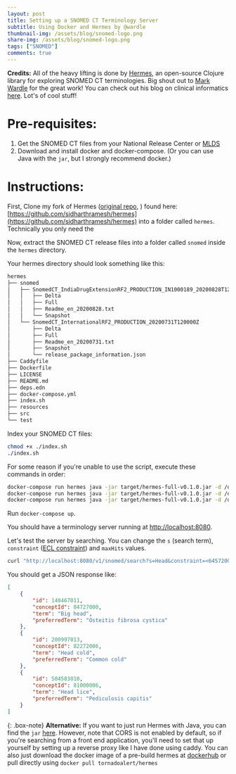 ```yaml
---
layout: post
title: Setting up a SNOMED CT Terminology Server 
subtitle: Using Docker and Hermes by @wardle
thumbnail-img: /assets/blog/snomed-logo.png
share-img: /assets/blog/snomed-logo.png
tags: ["SNOMED"]
comments: true
---
```

**Credits:** All of the heavy lifting is done by [Hermes](https://github.com/wardle/hermes), an open-source Clojure library for exploring SNOMED CT terminologies. Big shout out to [Mark Wardle](https://twitter.com/mwardle) for the great work! You can check out his blog on clinical informatics [here](https://wardle.org/). Lot's of cool stuff!

# Pre-requisites:
1. Get the SNOMED CT files from your National Release Center or [MLDS](https://mlds.ihtsdotools.org/)
2. Download and install docker and docker-compose. (Or you can use Java with the `jar`, but I strongly recommend docker.)

# Instructions:



First, Clone my fork of Hermes ([original repo](), ) found here: [https://github.com/sidharthramesh/hermes](https://github.com/sidharthramesh/hermes) into a folder called `hermes`. Technically you only need the 

Now, extract the SNOMED CT release files into a folder called `snomed` inside the `hermes` directory.

Your hermes directory should look something like this:

```sh
hermes
├── snomed
│   ├── SnomedCT_IndiaDrugExtensionRF2_PRODUCTION_IN1000189_20200828T120000Z
│   │   ├── Delta
│   │   ├── Full
│   │   ├── Readme_en_20200828.txt
│   │   └── Snapshot
│   └── SnomedCT_InternationalRF2_PRODUCTION_20200731T120000Z
│       ├── Delta
│       ├── Full
│       ├── Readme_en_20200731.txt
│       ├── Snapshot
│       └── release_package_information.json
├── Caddyfile
├── Dockerfile
├── LICENSE
├── README.md
├── deps.edn
├── docker-compose.yml
├── index.sh
├── resources
├── src
└── test
```

Index your SNOMED CT files:

```sh
chmod +x ./index.sh
./index.sh
```

For some reason if you're unable to use the script, execute these commands in order:

```sh
docker-compose run hermes java -jar target/hermes-full-v0.1.0.jar -d /db/snomed.db import /db/snomed
docker-compose run hermes java -jar target/hermes-full-v0.1.0.jar -d /db/snomed.db index
docker-compose run hermes java -jar target/hermes-full-v0.1.0.jar -d /db/snomed.db compact
```

Run `docker-compose up`.

You should have a terminology server running at [http://localhost:8080](http://localhost:8080). 

Let's test the server by searching. You can change the `s` (search term), `constraint` ([ECL constraint](https://confluence.ihtsdotools.org/display/DOCECL)) and `maxHits` values.

```sh
curl "http://localhost:8080/v1/snomed/search?s=Head&constraint=<64572001&maxHits=3" -H "Accept: application/json"
```

You should get a JSON response like:

```json
[
    {
        "id": 140467011,
        "conceptId": 84727000,
        "term": "Big head",
        "preferredTerm": "Osteitis fibrosa cystica"
    },
    {
        "id": 200997013,
        "conceptId": 82272006,
        "term": "Head cold",
        "preferredTerm": "Common cold"
    },
    {
        "id": 504583010,
        "conceptId": 81000006,
        "term": "Head lice",
        "preferredTerm": "Pediculosis capitis"
    }
]
```

{: .box-note}
**Alternative:** If you want to just run Hermes with Java, you can find the `jar` [here](https://github.com/sidharthramesh/hermes/releases/download/0.1.0/hermes-full-v0.1.0.jar). However, note that CORS is not enabled by default, so if you're searching from a front end application, you'll need to set that up yourself by setting up a reverse proxy like I have done using caddy. You can also just download the docker image of a pre-build hermes at [dockerhub](https://hub.docker.com/r/tornadoalert/hermes) or pull directly using `docker pull tornadoalert/hermes`